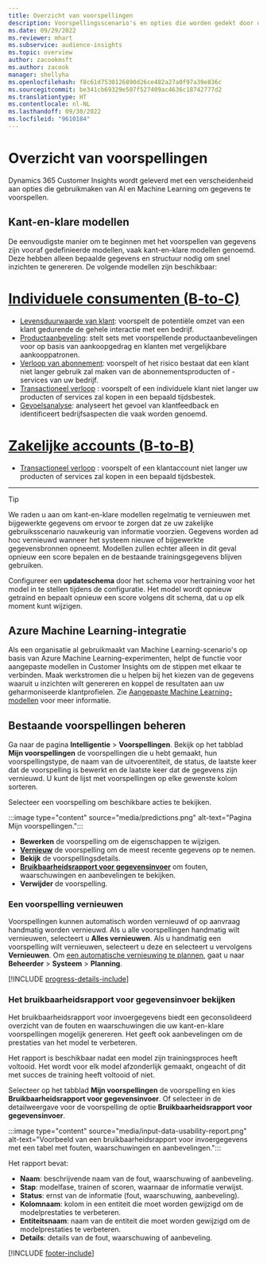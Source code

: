 ```yaml
---
title: Overzicht van voorspellingen
description: Voorspellingsscenario's en opties die worden gedekt door de Dynamics 365 Customer Insights-toepassing.
ms.date: 09/29/2022
ms.reviewer: mhart
ms.subservice: audience-insights
ms.topic: overview
author: zacookmsft
ms.author: zacook
manager: shellyha
ms.openlocfilehash: f8c61d7530126890d26ce482a27a0f97a39e836c
ms.sourcegitcommit: be341cb69329e507f527409ac4636c18742777d2
ms.translationtype: HT
ms.contentlocale: nl-NL
ms.lasthandoff: 09/30/2022
ms.locfileid: "9610184"
---
```

# <a name="predictions-overview"></a>Overzicht van voorspellingen

Dynamics 365 Customer Insights wordt geleverd met een verscheidenheid aan opties die gebruikmaken van AI en Machine Learning om gegevens te voorspellen.

## <a name="out-of-box-models"></a>Kant-en-klare modellen

De eenvoudigste manier om te beginnen met het voorspellen van gegevens zijn vooraf gedefinieerde modellen, vaak kant-en-klare modellen genoemd. Deze hebben alleen bepaalde gegevens en structuur nodig om snel inzichten te genereren. De volgende modellen zijn beschikbaar:

# <a name="individual-consumers-b-to-c"></a>[Individuele consumenten (B-to-C)](#tab/b2c)

- [Levensduurwaarde van klant](predict-customer-lifetime-value.md): voorspelt de potentiële omzet van een klant gedurende de gehele interactie met een bedrijf.
- [Productaanbeveling](predict-product-recommendation.md): stelt sets met voorspellende productaanbevelingen voor op basis van aankoopgedrag en klanten met vergelijkbare aankooppatronen.
- [Verloop van abonnement](predict-subscription-churn.md): voorspelt of het risico bestaat dat een klant niet langer gebruik zal maken van de abonnementsproducten of -services van uw bedrijf.
- [Transactioneel verloop](predict-transactional-churn.md) : voorspelt of een individuele klant niet langer uw producten of services zal kopen in een bepaald tijdsbestek.
- [Gevoelsanalyse](sentiment-analysis.md): analyseert het gevoel van klantfeedback en identificeert bedrijfsaspecten die vaak worden genoemd.

# <a name="business-accounts-b-to-b"></a>[Zakelijke accounts (B-to-B)](#tab/b2b)

- [Transactioneel verloop](predict-transactional-churn.md) : voorspelt of een klantaccount niet langer uw producten of services zal kopen in een bepaald tijdsbestek.

---

> [!TIP]
> We raden u aan om kant-en-klare modellen regelmatig te vernieuwen met bijgewerkte gegevens om ervoor te zorgen dat ze uw zakelijke gebruiksscenario nauwkeurig van informatie voorzien. Gegevens worden ad hoc vernieuwd wanneer het systeem nieuwe of bijgewerkte gegevensbronnen opneemt. Modellen zullen echter alleen in dit geval opnieuw een score bepalen en de bestaande trainingsgegevens blijven gebruiken.
>
> Configureer een **updateschema** door het schema voor hertraining voor het model in te stellen tijdens de configuratie. Het model wordt opnieuw getraind en bepaalt opnieuw een score volgens dit schema, dat u op elk moment kunt wijzigen.

## <a name="azure-machine-learning-integration"></a>Azure Machine Learning-integratie

Als een organisatie al gebruikmaakt van Machine Learning-scenario's op basis van Azure Machine Learning-experimenten, helpt de functie voor aangepaste modellen in Customer Insights om de stippen met elkaar te verbinden. Maak werkstromen die u helpen bij het kiezen van de gegevens waaruit u inzichten wilt genereren en koppel de resultaten aan uw geharmoniseerde klantprofielen. Zie [Aangepaste Machine Learning-modellen](custom-models.md) voor meer informatie.

## <a name="manage-existing-predictions"></a>Bestaande voorspellingen beheren

Ga naar de pagina **Intelligentie** > **Voorspellingen**. Bekijk op het tabblad **Mijn voorspellingen** de voorspellingen die u hebt gemaakt, hun voorspellingstype, de naam van de uitvoerentiteit, de status, de laatste keer dat de voorspelling is bewerkt en de laatste keer dat de gegevens zijn vernieuwd. U kunt de lijst met voorspellingen op elke gewenste kolom sorteren.

Selecteer een voorspelling om beschikbare acties te bekijken.

:::image type="content" source="media/predictions.png" alt-text="Pagina Mijn voorspellingen.":::

- **Bewerken** de voorspelling om de eigenschappen te wijzigen.
- [**Vernieuw**](#refresh-a-prediction) de voorspelling om de meest recente gegevens op te nemen.
- **Bekijk** de voorspellingsdetails.
- [**Bruikbaarheidsrapport voor gegevensinvoer**](#view-the-input-data-usability-report) om fouten, waarschuwingen en aanbevelingen te bekijken.
- **Verwijder** de voorspelling.

### <a name="refresh-a-prediction"></a>Een voorspelling vernieuwen

Voorspellingen kunnen automatisch worden vernieuwd of op aanvraag handmatig worden vernieuwd. Als u alle voorspellingen handmatig wilt vernieuwen, selecteert u **Alles vernieuwen**. Als u handmatig een voorspelling wilt vernieuwen, selecteert u deze en selecteert u vervolgens **Vernieuwen**. Om [een automatische vernieuwing te plannen](schedule-refresh.md), gaat u naar **Beheerder** > **Systeem** > **Planning**.

[!INCLUDE [progress-details-include](includes/progress-details-pane.md)]

### <a name="view-the-input-data-usability-report"></a>Het bruikbaarheidsrapport voor gegevensinvoer bekijken

Het bruikbaarheidsrapport voor invoergegevens biedt een geconsolideerd overzicht van de fouten en waarschuwingen die uw kant-en-klare voorspellingen mogelijk genereren. Het geeft ook aanbevelingen om de prestaties van het model te verbeteren.

Het rapport is beschikbaar nadat een model zijn trainingsproces heeft voltooid. Het wordt voor elk model afzonderlijk gemaakt, ongeacht of dit met succes de training heeft voltooid of niet.

Selecteer op het tabblad **Mijn voorspellingen** de voorspelling en kies **Bruikbaarheidsrapport voor gegevensinvoer**. Of selecteer in de detailweergave voor de voorspelling de optie **Bruikbaarheidsrapport voor gegevensinvoer**.

:::image type="content" source="media/input-data-usability-report.png" alt-text="Voorbeeld van een bruikbaarheidsrapport voor invoergegevens met een tabel met fouten, waarschuwingen en aanbevelingen.":::

Het rapport bevat:

- **Naam**: beschrijvende naam van de fout, waarschuwing of aanbeveling.
- **Stap**: modelfase, trainen of scoren, waarnaar de informatie verwijst.
- **Status**: ernst van de informatie (fout, waarschuwing, aanbeveling).
- **Kolomnaam**: kolom in een entiteit die moet worden gewijzigd om de modelprestaties te verbeteren.
- **Entiteitsnaam**: naam van de entiteit die moet worden gewijzigd om de modelprestaties te verbeteren.
- **Details**: details van de fout, waarschuwing of aanbeveling.

[!INCLUDE [footer-include](includes/footer-banner.md)]
